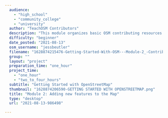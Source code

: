 ```yaml
---
  audience: 
    - "high_school"
    - "community_college"
    - "university"
  author: "TeachOSM Contributors"
  description: "This module organizes basic OSM contributing resources for teachers to introduce to students to the concept of students making contributions to the OSM project. In this module, students will be fully prepared to contribute to the OSM project. Students will familiarize themselves with these mapping-ready resources and answer open-ended questions on important points of the three resources. "
  difficulty: "beginner"
  date_posted: "2021-08-13"
  osm_username: "jessbeutler"
  filename: "1628874215476-Getting-Started-With-OSM---Module-2_-Contributing-to-OpenStreetMap.pdf"
  group: ""
  layout: "project"
  preparation_time: "one_hour"
  project_time: 
    - "one_hour"
    - "two_to_four_hours"
  subtitle: "Getting Started with OpenStreetMap"
  thumbnail: "1628874206590-GETTING STARTED WITH OPENSTREETMAP.png"
  title: "Module 2: Adding new features to the Map"
  type: "desktop"
  url: "2021-08-13-986498"

---
```

